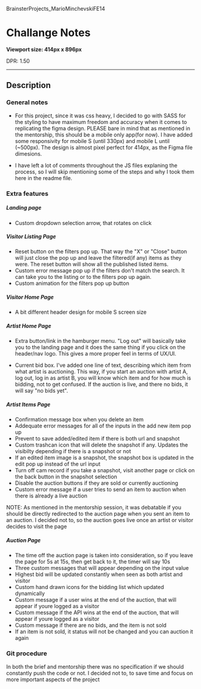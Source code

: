 BrainsterProjects_MarioMinchevskiFE14

# Challange Notes

**Viewport size: 414px x  896px**

DPR: 1.50

_____________

## Description

### General notes

- For this project, since it was css heavy, I decided to go with SASS for the styling to have maximum freedom and accuracy when it comes to replicating the figma design. PLEASE bare in mind that as mentioned in the mentorship, this should be a mobile only app(for now). I have added some responsivity for mobile S (until 330px) and mobile L until (~500px). The design is almost pixel perfect for 414px, as the Figma file dimesions.

- I have left a lot of comments throughout the JS files explaning the process, so I will skip mentioning some of the steps and why I took them here in the readme file.

### Extra features

##### Landing page

- Custom dropdown selection arrow, that rotates on click

##### Visitor Listing Page

- Reset button on the filters pop up. That way the "X" or "Close" button will just close the pop up and leave the filtered(if any) items as they were. The reset button will show all the published listed items.
- Custom error message pop up if the filters don't match the search. It can take you to the listing or to the filters pop up again.
- Custom animation for the filters pop up button

##### Visitor Home Page

- A bit different header design for mobile S screen size

##### Artist Home Page

- Extra button/link in the hamburger menu. "Log out" will basically take you to the landing page and it does the same thing if you click on the header/nav logo. This gives a more proper feel in terms of UX/UI.

- Current bid box. I've added one line of text, describing which item from what artist is auctioning. This way, if you start an auction with artist A, log out, log in as artist B, you will know which item and for how much is bidding, not to get confused. If the auction is live, and there no bids, it will say "no bids yet".

##### Artist Items Page

- Confirmation message box when you delete an item
- Addequate error messages for all of the inputs in the add new item pop up
- Prevent to save added/edited item if there is both url and snapshot
- Custom trashcan icon that will delete the snapshot if any. Updates the visibilty depending if there is a snapshot or not
- If an edited item image is a snapshot, the snapshot box is updated in the edit pop up instead of the url input
- Turn off cam record if you take a snapshot, visit another page or click on the back button in the snapshot selection
- Disable the auction buttons if they are sold or currently auctioning
- Custom error message if a user tries to send an item to auction when there is already a live auction

NOTE: As mentioned in the mentorship session, it was debatable if you should be directly redirected to the auction page when you sent an item to an auction. I decided not to, so the auction goes live once an artist or visitor decides to visit the page

##### Auction Page

- The time off the auction page is taken into consideration, so if you leave the page for 5s at 15s, then get back to it, the timer will say 10s 
- Three custom messages that will appear depending on the input value
- Highest bid will be updated constantly when seen as both artist and visitor
- Custom hand drawn icons for the bidding list which updated dynamically
- Custom message if a user wins at the end of the auction, that will appear if youre logged as a visitor
- Custom message if the API wins at the end of the auction, that will appear if youre logged as a visitor
- Custom message if there are no bids, and the item is not sold
- If an item is not sold, it status will not be changed and you can auction it again
 
### Git procedure

In both the brief and mentorship there was no specification if we should constantly push the code or not. I decided not to, to save time and focus on more important aspects of the project


